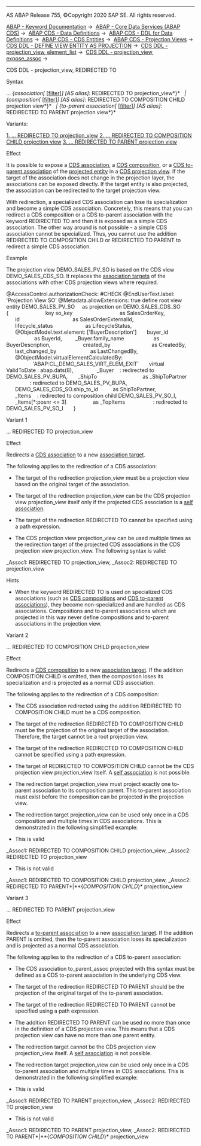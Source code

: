   

* * *

AS ABAP Release 755, ©Copyright 2020 SAP SE. All rights reserved.

[ABAP - Keyword Documentation](javascript:call_link\('abenabap.htm'\)) →  [ABAP - Core Data Services (ABAP CDS)](javascript:call_link\('abencds.htm'\)) →  [ABAP CDS - Data Definitions](javascript:call_link\('abencds_entities.htm'\)) →  [ABAP CDS - DDL for Data Definitions](javascript:call_link\('abencds_f1_ddl_syntax.htm'\)) →  [ABAP CDS - CDS Entities](javascript:call_link\('abencds_view_entity.htm'\)) →  [ABAP CDS - Projection Views](javascript:call_link\('abencds_proj_views.htm'\)) →  [CDS DDL - DEFINE VIEW ENTITY AS PROJECTION](javascript:call_link\('abencds_define_view_as_projection.htm'\)) →  [CDS DDL - projection\_view, element\_list](javascript:call_link\('abencds_proj_view_element_list.htm'\)) →  [CDS DDL - projection\_view, expose\_assoc](javascript:call_link\('abencds_proj_view_expose_assoc.htm'\)) → 

CDS DDL - projection\_view, REDIRECTED TO

Syntax

... *{*association*\[* \[[filter](javascript:call_link\('abencds_pv_assoc_modified.htm'\))\]*\]* *\[*AS alias*\]*: REDIRECTED TO projection\_view*}*
  *|* *{*composition*\[* \[[filter](javascript:call_link\('abencds_pv_assoc_modified.htm'\))\]*\]* *\[*AS alias*\]*: REDIRECTED TO COMPOSITION CHILD projection view*}*
  *|* *{*to-parent association*\[* \[[filter](javascript:call_link\('abencds_pv_assoc_modified.htm'\))\]*\]* *\[*AS alias*\]*: REDIRECTED TO PARENT projection view*}*

Variants:

[1\. ... REDIRECTED TO projection\_view](#!ABAP_VARIANT_1@1@)
[2\. ... REDIRECTED TO COMPOSITION CHILD projection view](#!ABAP_VARIANT_2@2@)
[3\. ... REDIRECTED TO PARENT projection view](#!ABAP_VARIANT_3@3@)

Effect

It is possible to expose a [CDS association](javascript:call_link\('abencds_association_glosry.htm'\) "Glossary Entry"), a [CDS composition](javascript:call_link\('abencds_composition_glosry.htm'\) "Glossary Entry"), or a [CDS to-parent association](javascript:call_link\('abento_parent_association_glosry.htm'\) "Glossary Entry") of the [projected entity](javascript:call_link\('abencds_pv_projected_entity_glosry.htm'\) "Glossary Entry") in a [CDS projection view](javascript:call_link\('abencds_projection_view_glosry.htm'\) "Glossary Entry"). If the target of the association does not change in the projection layer, the associations can be exposed directly. If the target entity is also projected, the association can be redirected to the target projection view.

With redirection, a specialized CDS association can lose its specialization and become a simple CDS association. Concretely, this means that you can redirect a CDS composition or a CDS to-parent association with the keyword REDIRECTED TO and then it is exposed as a simple CDS association. The other way around is not possible - a simple CDS association cannot be specialized. Thus, you cannot use the addition REDIRECTED TO COMPOSITION CHILD or REDIRECTED TO PARENT to redirect a simple CDS association.

Example

The projection view DEMO\_SALES\_PV\_SO is based on the CDS view DEMO\_SALES\_CDS\_SO. It replaces the [association targets](javascript:call_link\('abenassociation_target_glosry.htm'\) "Glossary Entry") of the associations with other CDS projection views where required.

@AccessControl.authorizationCheck: #CHECK
@EndUserText.label: 'Projection View SO'
@Metadata.allowExtensions: true
define root view entity DEMO\_SALES\_PV\_SO  
  as projection on DEMO\_SALES\_CDS\_SO
{                      
  key so\_key                                as SalesOrderKey,
      id                                    as SalesOrderExternalId,    
      lifecycle\_status                      as LifecycleStatus,      
      
      @ObjectModel.text.element: \['BuyerDescription'\]
      buyer\_id                              as BuyerId,  
      \_Buyer.family\_name                    as BuyerDescription,  
            
      created\_by                            as CreatedBy,
      last\_changed\_by                       as LastChangedBy,
      @ObjectModel.virtualElementCalculatedBy:  
                  'ABAP:CL\_DEMO\_SALES\_VIRT\_ELEM\_EXIT'
      virtual ValidToDate : abap.dats(8),
        
      \_Buyer    : redirected to DEMO\_SALES\_PV\_BUPA,
      \_ShipTo                               as \_ShipToPartner  
                : redirected to DEMO\_SALES\_PV\_BUPA,
      DEMO\_SALES\_CDS\_SO.ship\_to\_id          as ShipToPartner,
            
      \_Items    : redirected to composition child DEMO\_SALES\_PV\_SO\_I,
      \_Items\[\*:posnr <= 3\]                  as \_TopItems  
                : redirected to DEMO\_SALES\_PV\_SO\_I      
}

Variant 1

... REDIRECTED TO projection\_view

Effect

Redirects a [CDS association](javascript:call_link\('abencds_association_glosry.htm'\) "Glossary Entry") to a new [association target](javascript:call_link\('abenassociation_target_glosry.htm'\) "Glossary Entry").

The following applies to the redirection of a CDS association:

-   The target of the redirection projection\_view must be a projection view based on the original target of the association.

-   The target of the redirection projection\_view can be the CDS projection view projection\_view itself only if the projected CDS association is a [self association](javascript:call_link\('abenself_association_glosry.htm'\) "Glossary Entry").

-   The target of the redirection REDIRECTED TO cannot be specified using a path expression.

-   The CDS projection view projection\_view can be used multiple times as the redirection target of the projected CDS associations in the CDS projection view projection\_view. The following syntax is valid:

\_Assoc1: REDIRECTED TO projection\_view,
\_Assoc2: REDIRECTED TO projection\_view

Hints

-   When the keyword REDIRECTED TO is used on specialized CDS associations (such as [CDS compositions](javascript:call_link\('abencds_composition_glosry.htm'\) "Glossary Entry") and [CDS to-parent associations](javascript:call_link\('abento_parent_association_glosry.htm'\) "Glossary Entry")), they become non-specialized and are handled as CDS associations. Compositions and to-parent associations which are projected in this way never define compositions and to-parent associations in the projection view.
    

Variant 2

... REDIRECTED TO COMPOSITION CHILD projection\_view

Effect

Redirects a [CDS composition](javascript:call_link\('abencds_composition_glosry.htm'\) "Glossary Entry") to a new [association target](javascript:call_link\('abenassociation_target_glosry.htm'\) "Glossary Entry"). If the addition COMPOSITION CHILD is omitted, then the composition loses its specialization and is projected as a normal CDS association.

The following applies to the redirection of a CDS composition:

-   The CDS association redirected using the addition REDIRECTED TO COMPOSITION CHILD must be a CDS composition.

-   The target of the redirection REDIRECTED TO COMPOSITION CHILD must be the projection of the original target of the association. Therefore, the target cannot be a root projection view.

-   The target of the redirection REDIRECTED TO COMPOSITION CHILD cannot be specified using a path expression.

-   The target of REDIRECTED TO COMPOSITION CHILD cannot be the CDS projection view projection\_view itself. A [self association](javascript:call_link\('abenself_association_glosry.htm'\) "Glossary Entry") is not possible.

-   The redirection target projection\_view must project exactly one to-parent association to its composition parent. This to-parent association must exist before the composition can be projected in the projection view.

-   The redirection target projection\_view can be used only once in a CDS composition and multiple times in CDS associations. This is demonstrated in the following simplified example:

-   This is valid

\_Assoc1: REDIRECTED TO COMPOSITION CHILD projection\_view,
\_Assoc2: REDIRECTED TO projection\_view

-   This is not valid

\_Assoc1: REDIRECTED TO COMPOSITION CHILD projection\_view,
\_Assoc2: REDIRECTED TO PARENT*|**{*COMPOSITION CHILD*}* projection\_view

Variant 3

... REDIRECTED TO PARENT projection\_view

Effect

Redirects a [to-parent association](javascript:call_link\('abento_parent_association_glosry.htm'\) "Glossary Entry") to a new [association target](javascript:call_link\('abenassociation_target_glosry.htm'\) "Glossary Entry"). If the addition PARENT is omitted, then the to-parent association loses its specialization and is projected as a normal CDS association.

The following applies to the redirection of a CDS to-parent association:

-   The CDS association to\_parent\_assoc projected with this syntax must be defined as a CDS to-parent association in the underlying CDS view.

-   The target of the redirection REDIRECTED TO PARENT should be the projection of the original target of the to-parent association.

-   The target of the redirection REDIRECTED TO PARENT cannot be specified using a path expression.

-   The addition REDIRECTED TO PARENT can be used no more than once in the definition of a CDS projection view. This means that a CDS projection view can have no more than one parent entity.

-   The redirection target cannot be the CDS projection view projection\_view itself. A [self association](javascript:call_link\('abenself_association_glosry.htm'\) "Glossary Entry") is not possible.

-   The redirection target projection\_view can be used only once in a CDS to-parent association and multiple times in CDS associations. This is demonstrated in the following simplified example:

-   This is valid

\_Assoc1: REDIRECTED TO PARENT projection\_view,
\_Assoc2: REDIRECTED TO projection\_view

-   This is not valid

\_Assoc1: REDIRECTED TO PARENT projection\_view,
\_Assoc2: REDIRECTED TO PARENT*|**{*COMPOSITION CHILD*}* projection\_view